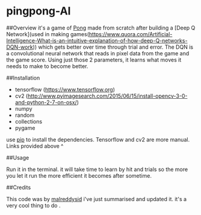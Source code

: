 # pingpong-AI

##Overview
it's a  game of [Pong](http://www.ponggame.org)  made from scratch after building a [Deep Q Network](used in making games(https://www.quora.com/Artificial-Intelligence-What-is-an-intuitive-explanation-of-how-deep-Q-networks-DQN-work)) which gets better over time through trial and error. The DQN is a convolutional neural network that reads in pixel data from the game and the game score. Using just those 2 parameters, it learns what moves it needs to make to become better.

##Installation


* tensorflow (https://www.tensorflow.org)
* cv2 (http://www.pyimagesearch.com/2015/06/15/install-opencv-3-0-and-python-2-7-on-osx/)
* numpy
* random
* collections
* pygame

use [pip](https://pypi.python.org/pypi/pip) to install the dependencies. Tensorflow and cv2 are more manual. Links provided above ^

##Usage 

Run it in the terminal. it will take time to learn by hit and trials so the more you let it run the more efficient it becomes after sometime.



##Credits

This code was by [malreddysid](https://github.com/malreddysid) i've just summarised and updated  it. it's a very cool thing to do . 

